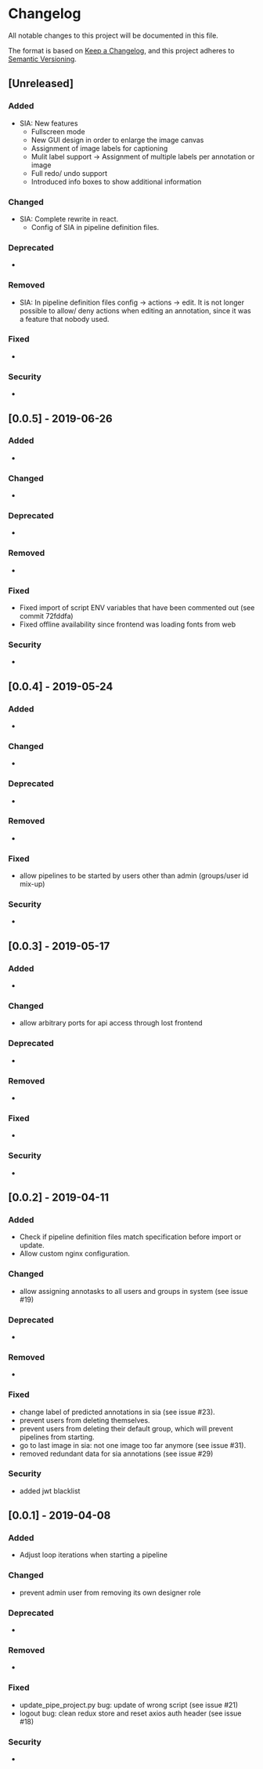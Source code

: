# Changelog
All notable changes to this project will be documented in this file.

The format is based on [Keep a Changelog](https://keepachangelog.com/en/1.0.0/),
and this project adheres to [Semantic Versioning](https://semver.org/spec/v2.0.0.html).

## [Unreleased]
### Added
- SIA: New features 
  * Fullscreen mode
  * New GUI design in order to enlarge the image canvas
  * Assignment of image labels for captioning
  * Mulit label support -> Assignment of multiple labels per annotation or image
  * Full redo/ undo support
  * Introduced info boxes to show additional information

### Changed
- SIA: Complete rewrite in react.
  * Config of SIA in pipeline definition files.

### Deprecated
- 

### Removed
- SIA: In pipeline definition files config -> actions -> edit. It is not longer possible to allow/ deny actions when editing an annotation, since it was a feature that nobody used.

### Fixed
- 

### Security
- 

## [0.0.5] - 2019-06-26
### Added
-

### Changed
- 

### Deprecated
- 

### Removed
-

### Fixed
- Fixed import of script ENV variables that have been commented out (see commit 72fddfa)
- Fixed offline availability since frontend was loading fonts from web

### Security
- 

## [0.0.4] - 2019-05-24
### Added
-

### Changed
- 

### Deprecated
- 

### Removed
-

### Fixed
- allow pipelines to be started by users other than admin (groups/user id mix-up)

### Security
- 

## [0.0.3] - 2019-05-17
### Added
- 

### Changed
- allow arbitrary ports for api access through lost frontend

### Deprecated
- 

### Removed
-

### Fixed
- 

### Security
- 

## [0.0.2] - 2019-04-11
### Added
- Check if pipeline definition files match specification before import or update.
- Allow custom nginx configuration.

### Changed
- allow assigning annotasks to all users and groups in system (see issue #19)

### Deprecated
- 

### Removed
-

### Fixed
- change label of predicted annotations in sia (see issue #23).
- prevent users from deleting themselves.
- prevent users from deleting their default group, which will prevent pipelines from starting.
- go to last image in sia: not one image too far anymore (see issue #31).
- removed redundant data for sia annotations (see issue #29)

### Security
- added jwt blacklist

## [0.0.1] - 2019-04-08
### Added
- Adjust loop iterations when starting a pipeline

### Changed
- prevent admin user from removing its own designer role

### Deprecated
- 

### Removed
-

### Fixed
- update_pipe_project.py bug: update of wrong script (see issue #21)
- logout bug: clean redux store and reset axios auth header (see issue #18)

### Security
-
